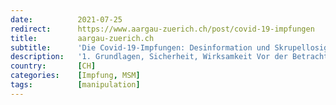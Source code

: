 ```yaml
---
date:          2021-07-25
redirect:      https://www.aargau-zuerich.ch/post/covid-19-impfungen
title:         aargau-zuerich.ch
subtitle:      'Die Covid-19-Impfungen: Desinformation und Skrupellosigkeit ins Extrem getrieben'
description:   '1. Grundlagen, Sicherheit, Wirksamkeit Vor der Betrachtung von Sinn bzw. Unsinn der Covid-19-Impfungen empfiehlt es sich, sich damit zu konfrontieren, dass die vermeintliche Pandemie nur in der Propaganda existiert, welche auf den offiziellen Kanälen verbreitet wird. Ob es tatsächlich ein neues Corona-Virus gibt, welches andere Symptome hervorruft als diejenigen, die uns schon längst begleiten, sei dahingestellt - entscheidend ist, dass wir kein gesundheitliches Problem auf der Welt haben wegen …'
country:       [CH]
categories:    [Impfung, MSM]
tags:          [manipulation]
---
```

